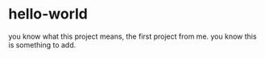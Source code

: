# hello-world
you know what this project means, the first project from me.
you know this is something to add.
